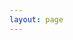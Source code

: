 ```yaml
---
layout: page
---
```


<script setup>
import Classification from './.vitepress/theme/components/Classification.vue'
</script>  

<Classification/>
